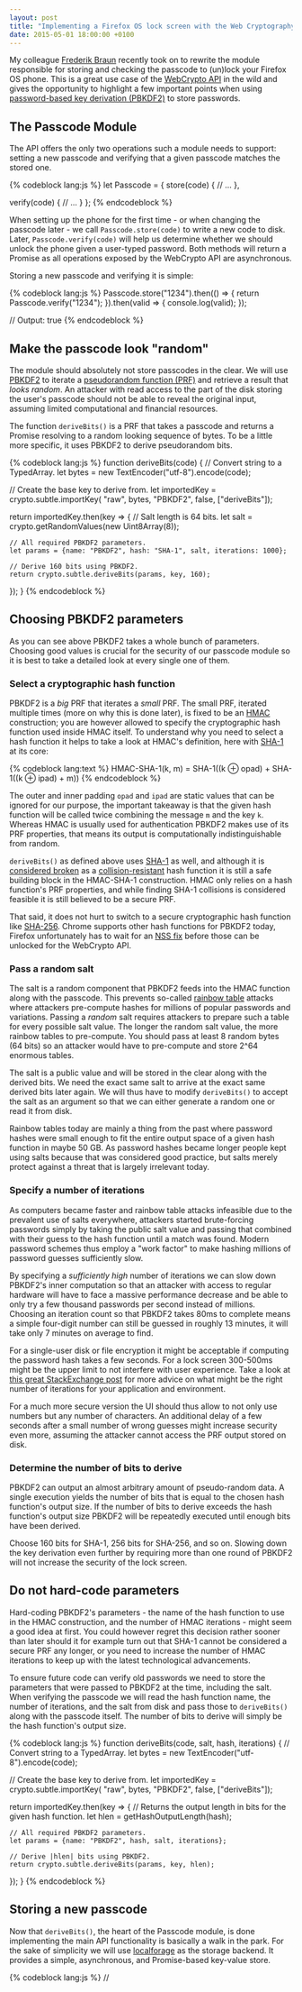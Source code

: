 ```yaml
---
layout: post
title: "Implementing a Firefox OS lock screen with the Web Cryptography API"
date: 2015-05-01 18:00:00 +0100
---
```


My colleague [Frederik Braun](https://twitter.com/freddyb) recently took on to
rewrite the module responsible for storing and checking the passcode to
(un)lock your Firefox OS phone. This is a great use case of the
[WebCrypto API](https://dvcs.w3.org/hg/webcrypto-api/raw-file/tip/spec/Overview.html)
in the wild and gives the opportunity to highlight a few important points when using
[password-based key derivation (PBKDF2)](https://en.wikipedia.org/wiki/PBKDF2)
to store passwords.

## The Passcode Module

The API offers the only two operations such a module needs to support: setting
a new passcode and verifying that a given passcode matches the stored one.

{% codeblock lang:js %}
let Passcode = {
  store(code) {
    // ...
  },

  verify(code) {
    // ...
  }
};
{% endcodeblock %}

When setting up the phone for the first time - or when changing the passcode
later - we call `Passcode.store(code)` to write a new code to disk. Later,
`Passcode.verify(code)` will help us determine whether we should unlock the
phone given a user-typed password. Both methods will return a Promise as all
operations exposed by the WebCrypto API are asynchronous.

Storing a new passcode and verifying it is simple:

{% codeblock lang:js %}
Passcode.store("1234").then(() => {
  return Passcode.verify("1234");
}).then(valid => {
  console.log(valid);
});

// Output: true
{% endcodeblock %}

## Make the passcode look "random"

The module should absolutely not store passcodes in the clear. We will use
[PBKDF2](https://en.wikipedia.org/wiki/PBKDF2) to iterate a
[pseudorandom function (PRF)](https://en.wikipedia.org/wiki/Pseudorandom_function_family)
and retrieve a result that *looks random*. An attacker with read access to the
part of the disk storing the user's passcode should not be able to reveal the
original input, assuming limited computational and financial resources.

The function `deriveBits()` is a PRF that takes a passcode and returns a Promise
resolving to a random looking sequence of bytes. To be a little more specific,
it uses PBKDF2 to derive pseudorandom bits.

{% codeblock lang:js %}
function deriveBits(code) {
  // Convert string to a TypedArray.
  let bytes = new TextEncoder("utf-8").encode(code);

  // Create the base key to derive from.
  let importedKey = crypto.subtle.importKey(
    "raw", bytes, "PBKDF2", false, ["deriveBits"]);

  return importedKey.then(key => {
    // Salt length is 64 bits.
    let salt = crypto.getRandomValues(new Uint8Array(8));

    // All required PBKDF2 parameters.
    let params = {name: "PBKDF2", hash: "SHA-1", salt, iterations: 1000};

    // Derive 160 bits using PBKDF2.
    return crypto.subtle.deriveBits(params, key, 160);
  });
}
{% endcodeblock %}

## Choosing PBKDF2 parameters

As you can see above PBKDF2 takes a whole bunch of parameters. Choosing good
values is crucial for the security of our passcode module so it is best to take
a detailed look at every single one of them.

### Select a cryptographic hash function

PBKDF2 is a *big* PRF that iterates a *small* PRF. The small PRF, iterated
multiple times (more on why this is done later), is fixed to be an
[HMAC](https://en.wikipedia.org/wiki/HMAC) construction; you are however
allowed to specify the cryptographic hash function used inside HMAC itself. To
understand why you need to select a hash function it helps to take a look at
HMAC's definition, here with [SHA-1](https://en.wikipedia.org/wiki/SHA-1) at
its core:

{% codeblock lang:text %}
HMAC-SHA-1(k, m) = SHA-1((k ⊕ opad) + SHA-1((k ⊕ ipad) + m))
{% endcodeblock %}

The outer and inner padding `opad` and `ipad` are static values that can be
ignored for our purpose, the important takeaway is that the given hash function
will be called twice combining the message `m` and the key `k`. Whereas HMAC is
usually used for authentication PBKDF2 makes use of its PRF properties, that
means its output is computationally indistinguishable from random.

`deriveBits()` as defined above uses [SHA-1](https://en.wikipedia.org/wiki/SHA-1)
as well, and although it is [considered broken](http://valerieaurora.org/hash.html)
as a [collision-resistant](https://en.wikipedia.org/wiki/Collision_resistance)
hash function it is still a safe building block in the HMAC-SHA-1 construction.
HMAC only relies on a hash function's PRF properties, and while finding SHA-1
collisions is considered feasible it is still believed to be a secure PRF.

That said, it does not hurt to switch to a secure cryptographic hash function
like [SHA-256](https://en.wikipedia.org/wiki/SHA-2). Chrome supports other hash
functions for PBKDF2 today, Firefox unfortunately has to wait for an
[NSS fix](https://bugzil.la/554827) before those can be unlocked for the
WebCrypto API.

### Pass a random salt

The salt is a random component that PBKDF2 feeds into the HMAC function along
with the passcode. This prevents so-called
[rainbow table](https://en.wikipedia.org/wiki/Rainbow_table) attacks where
attackers pre-compute hashes for millions of popular passwords and variations.
Passing a *random* salt requires attackers to prepare such a table for every
possible salt value. The longer the random salt value, the more rainbow tables
to pre-compute. You should pass at least 8 random bytes (64 bits) so an
attacker would have to pre-compute and store 2^64 enormous tables.

The salt is a public value and will be stored in the clear along with the
derived bits. We need the exact same salt to arrive at the exact same derived
bits later again. We will thus have to modify `deriveBits()` to accept the salt
as an argument so that we can either generate a random one or read it from disk.

Rainbow tables today are mainly a thing from the past where password hashes
were small enough to fit the entire output space of a given hash function in
maybe 50 GB. As password hashes became longer people kept using salts because
that was considered good practice, but salts merely protect against a threat
that is largely irrelevant today.

### Specify a number of iterations

As computers became faster and rainbow table attacks infeasible due to the
prevalent use of salts everywhere, attackers started brute-forcing passwords
simply by taking the public salt value and passing that combined with their
guess to the hash function until a match was found. Modern password schemes
thus employ a "work factor" to make hashing millions of password guesses
sufficiently slow.

By specifying a *sufficiently high* number of iterations we can slow down
PBKDF2's inner computation so that an attacker with access to regular hardware
will have to face a massive performance decrease and be able to only try a few
thousand passwords per second instead of millions. Choosing an iteration count
so that PBKDF2 takes 80ms to complete means a simple four-digit number can
still be guessed in roughly 13 minutes, it will take only 7 minutes on average
to find.

For a single-user disk or file encryption it might be acceptable if computing
the password hash takes a few seconds. For a lock screen 300-500ms might be
the upper limit to not interfere with user experience. Take a look at
[this great StackExchange post](http://security.stackexchange.com/questions/3959/recommended-of-iterations-when-using-pkbdf2-sha256/3993#3993)
for more advice on what might be the right number of iterations for your
application and environment.

For a much more secure version the UI should thus allow to not only use
numbers but any number of characters. An additional delay of a few seconds
after a small number of wrong guesses might increase security even more,
assuming the attacker cannot access the PRF output stored on disk.

### Determine the number of bits to derive

PBKDF2 can output an almost arbitrary amount of pseudo-random data. A single
execution yields the number of bits that is equal to the chosen hash function's
output size. If the number of bits to derive exceeds the hash function's output
size PBKDF2 will be repeatedly executed until enough bits have been derived.

Choose 160 bits for SHA-1, 256 bits for SHA-256, and so on. Slowing down the
key derivation even further by requiring more than one round of PBKDF2 will not
increase the security of the lock screen.

## Do not hard-code parameters

Hard-coding PBKDF2's parameters - the name of the hash function to use in the
HMAC construction, and the number of HMAC iterations - might seem a good idea
at first. You could however regret this decision rather sooner than later
should it for example turn out that SHA-1 cannot be considered a secure PRF any
longer, or you need to increase the number of HMAC iterations to keep up with
the latest technological advancements.

To ensure future code can verify old passwords we need to store the parameters
that were passed to PBKDF2 at the time, including the salt. When verifying the
passcode we will read the hash function name, the number of iterations, and the
salt from disk and pass those to `deriveBits()` along with the passcode itself.
The number of bits to derive will simply be the hash function's output size.

{% codeblock lang:js %}
function deriveBits(code, salt, hash, iterations) {
  // Convert string to a TypedArray.
  let bytes = new TextEncoder("utf-8").encode(code);

  // Create the base key to derive from.
  let importedKey = crypto.subtle.importKey(
    "raw", bytes, "PBKDF2", false, ["deriveBits"]);

  return importedKey.then(key => {
    // Returns the output length in bits for the given hash function.
    let hlen = getHashOutputLength(hash);

    // All required PBKDF2 parameters.
    let params = {name: "PBKDF2", hash, salt, iterations};

    // Derive |hlen| bits using PBKDF2.
    return crypto.subtle.deriveBits(params, key, hlen);
  });
}
{% endcodeblock %}

## Storing a new passcode

Now that `deriveBits()`, the heart of the Passcode module, is done implementing
the main API functionality is basically a walk in the park. For the sake of
simplicity we will use [localforage](TODO) as the storage backend. It provides
a simple, asynchronous, and Promise-based key-value store.

{% codeblock lang:js %}
// <script src="localforage.min.js"/>

const HASH = "SHA-1";
const ITERATIONS = 4096;

Passcode.store = function (code) {
  // Generate a new random salt for every new passcode.
  let salt = crypto.getRandomValues(new Uint8Array(8));

  return deriveBits(code, salt, HASH, ITERATIONS).then(bits => {
    return Promise.all([
      localforage.setItem("digest", bits),
      localforage.setItem("salt", salt),
      localforage.setItem("hash", HASH),
      localforage.setItem("iterations", ITERATIONS)
    ]);
  });
};
{% endcodeblock %}

We generate a new random salt for every new passcode. The derived bits are
stored along with the salt, the hash function name, and the number of
iterations. `HASH` and `ITERATIONS` are constants that provide default values
for our PBKDF2 parameters and can be updated whenever desired. The Promise
returned by `Passcode.store()` will resolve when all values have been
successfully stored in the backend.

## Verifying a given passcode

To verify a passcode all values and parameters stored by `Passcode.store()`
will have to be read from disk and passed to `deriveBits()`. Comparing the
derived bits with the value stored on disk tells whether the passcode is valid.

{% codeblock lang:js %}
Passcode.verify = function (code) {
  let loadValues = Promise.all([
    localforage.getItem("digest"),
    localforage.getItem("salt"),
    localforage.getItem("hash"),
    localforage.getItem("iterations")
  ]);

  return loadValues.then(([digest, salt, hash, iterations]) => {
    return deriveBits(code, salt, hash, iterations).then(bits => {
      return compare(bits, digest);
    });
  });
};
{% endcodeblock %}

### Should compare() be a constant-time operation?

`compare()` does not *have* to be constant-time. Even if the attacker learns
the first byte of the final digest stored on disk she cannot easily produce
inputs to guess the second byte - the opposite would imply knowing the
pre-images of all those two-byte values. She cannot do better than submitting
simple guesses that become harder the more bytes are known. For a successful
attack all bytes have to be recovered, which in turns means a valid pre-image
for the full final digest needs to be found.

If it makes you feel any better, you can of course implement `compare()` as a
constant-time operation. This might be tricky though given that all modern
JavaScript engines optimize code heavily.

## Conclusion

When using PBKDF2 it is important to select the right values for its parameters
and take upgrading those values in the future into account. As everything in
cryptography, PBKDF2 merely buys you time.

The random salt ensures an attackers needs to spend the same amount of time for
every single device she wants to find the passcode for, and will have to focus
on one device at a time.

number of iterations
A delay would be good if the threat model is an attacker using the device to
brute-force the passcode.
asics fpgas when hash output known hard to beat when storing and verifying the
passcode shouldn't take too long to not interrupt the user.
Should enable passcodes that accept arbitrary long strings with arbitrary
characters. Given the user picks a good password this would make finding the
passcode a lot harder.

The WebCrypto API does unfortunately not support bcrypt or scrypt that can make
finding a passcode with asics or fpgas a lot harder and/or expensive.

Do not forget to have a few peers review your module to check whether you
implemented it securely. If possible sign your lock screen app before deploying.
